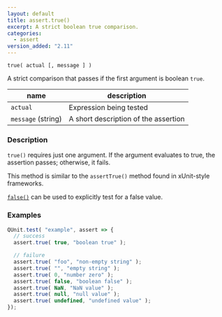 ```yaml
---
layout: default
title: assert.true()
excerpt: A strict boolean true comparison.
categories:
  - assert
version_added: "2.11"
---
```


`true( actual [, message ] )`

A strict comparison that passes if the first argument is boolean `true`.

| name               | description                          |
|--------------------|--------------------------------------|
| `actual`           | Expression being tested              |
| `message` (string) | A short description of the assertion |

### Description

`true()` requires just one argument. If the argument evaluates to true, the assertion passes; otherwise, it fails.

This method is similar to the `assertTrue()` method found in xUnit-style frameworks.

[`false()`](./false.md) can be used to explicitly test for a false value.

### Examples

```js
QUnit.test( "example", assert => {
  // success
  assert.true( true, "boolean true" );

  // failure
  assert.true( "foo", "non-empty string" );
  assert.true( "", "empty string" );
  assert.true( 0, "number zero" );
  assert.true( false, "boolean false" );
  assert.true( NaN, "NaN value" );
  assert.true( null, "null value" );
  assert.true( undefined, "undefined value" );
});
```

